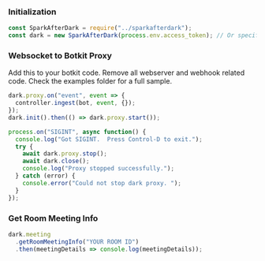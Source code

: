 ### Initialization

```javascript
const SparkAfterDark = require("../sparkafterdark");
const dark = new SparkAfterDark(process.env.access_token); // Or specify access token string
```

### Websocket to Botkit Proxy

Add this to your botkit code. Remove all webserver and webhook related code.
Check the examples folder for a full sample.

```javascript
dark.proxy.on("event", event => {
  controller.ingest(bot, event, {});
});
dark.init().then(() => dark.proxy.start());

process.on("SIGINT", async function() {
  console.log("Got SIGINT.  Press Control-D to exit.");
  try {
    await dark.proxy.stop();
    await dark.close();
    console.log("Proxy stopped successfully.");
  } catch (error) {
    console.error("Could not stop dark proxy. ");
  }
});
```

### Get Room Meeting Info

```javascript
dark.meeting
  .getRoomMeetingInfo("YOUR ROOM ID")
  .then(meetingDetails => console.log(meetingDetails));
```
